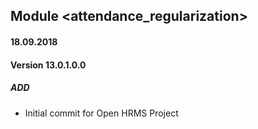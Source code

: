 ## Module <attendance_regularization>

#### 18.09.2018
#### Version 13.0.1.0.0
##### ADD
- Initial commit for Open HRMS Project
